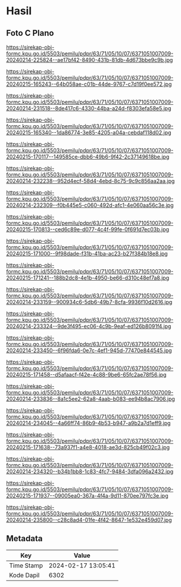 # Hasil

## Foto C Plano

https://sirekap-obj-formc.kpu.go.id/5503/pemilu/pdpr/63/71/05/10/07/6371051007009-20240214-225824--ae17bf42-8490-431b-81db-4d673bbe9c9b.jpg

https://sirekap-obj-formc.kpu.go.id/5503/pemilu/pdpr/63/71/05/10/07/6371051007009-20240215-165243--64b058ae-c01b-44de-9767-c7d19f0ee572.jpg

https://sirekap-obj-formc.kpu.go.id/5503/pemilu/pdpr/63/71/05/10/07/6371051007009-20240214-231518--8de417c6-4330-44ba-a24d-f8303efa58e5.jpg

https://sirekap-obj-formc.kpu.go.id/5503/pemilu/pdpr/63/71/05/10/07/6371051007009-20240215-165340--1da86774-3e85-4205-a04a-cebdaf118d02.jpg

https://sirekap-obj-formc.kpu.go.id/5503/pemilu/pdpr/63/71/05/10/07/6371051007009-20240215-170117--149585ce-dbb6-49b6-9f42-2c37149618be.jpg

https://sirekap-obj-formc.kpu.go.id/5503/pemilu/pdpr/63/71/05/10/07/6371051007009-20240214-232238--952d4ecf-58d4-4ebd-8c75-9c9c856aa2aa.jpg

https://sirekap-obj-formc.kpu.go.id/5503/pemilu/pdpr/63/71/05/10/07/6371051007009-20240214-232309--f0b445e5-c060-492d-afc1-4e060aa56c3e.jpg

https://sirekap-obj-formc.kpu.go.id/5503/pemilu/pdpr/63/71/05/10/07/6371051007009-20240215-170813--ced6c89e-d077-4c4f-99fe-0f691d7ec03b.jpg

https://sirekap-obj-formc.kpu.go.id/5503/pemilu/pdpr/63/71/05/10/07/6371051007009-20240215-171000--9f98dade-f31b-41ba-ac23-b27f384b18e8.jpg

https://sirekap-obj-formc.kpu.go.id/5503/pemilu/pdpr/63/71/05/10/07/6371051007009-20240215-171241--188b2dc8-4e1b-4950-be66-d310c48ef7a8.jpg

https://sirekap-obj-formc.kpu.go.id/5503/pemilu/pdpr/63/71/05/10/07/6371051007009-20240214-233159--900934c6-5db6-49b7-8cfa-9936f10d2616.jpg

https://sirekap-obj-formc.kpu.go.id/5503/pemilu/pdpr/63/71/05/10/07/6371051007009-20240214-233324--9de3f495-ec06-4c9b-9eaf-ed126b8091f4.jpg

https://sirekap-obj-formc.kpu.go.id/5503/pemilu/pdpr/63/71/05/10/07/6371051007009-20240214-233450--6f96fda6-0e7c-4ef1-945d-77470e844545.jpg

https://sirekap-obj-formc.kpu.go.id/5503/pemilu/pdpr/63/71/05/10/07/6371051007009-20240215-171458--d5afaacf-f42e-4c88-9be6-65fc2ae78f56.jpg

https://sirekap-obj-formc.kpu.go.id/5503/pemilu/pdpr/63/71/05/10/07/6371051007009-20240214-233836--8a1c5ee2-62a8-4aab-b083-ee94b8ac7906.jpg

https://sirekap-obj-formc.kpu.go.id/5503/pemilu/pdpr/63/71/05/10/07/6371051007009-20240214-234045--4a66ff74-86b9-4b53-b947-a9b2a7d1eff9.jpg

https://sirekap-obj-formc.kpu.go.id/5503/pemilu/pdpr/63/71/05/10/07/6371051007009-20240215-171638--73a937f1-a4e8-4018-ae3d-825cb49f02c3.jpg

https://sirekap-obj-formc.kpu.go.id/5503/pemilu/pdpr/63/71/05/10/07/6371051007009-20240214-234320--b34b1bb8-1c83-4fc7-9484-3dfa096a2432.jpg

https://sirekap-obj-formc.kpu.go.id/5503/pemilu/pdpr/63/71/05/10/07/6371051007009-20240215-171937--09005ea0-367a-4f4a-9d11-870ee797fc3e.jpg

https://sirekap-obj-formc.kpu.go.id/5503/pemilu/pdpr/63/71/05/10/07/6371051007009-20240214-235800--c28c8ad4-01fe-4f42-8647-1e532e459d07.jpg


## Metadata

| Key        | Value               |
| ---------- | ------------------- |
| Time Stamp | 2024-02-17 13:05:41 |
| Kode Dapil | 6302                |



